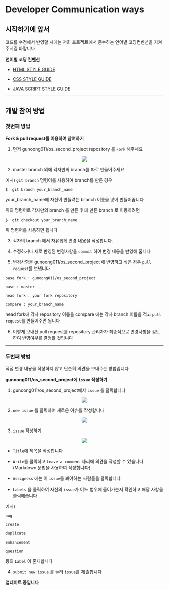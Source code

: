 # Developer Communication ways

## 시작하기에 앞서

코드를 수정해서 반영할 시에는 저희 프로젝트에서 준수하는 언어별 코딩컨벤션을 지켜주시길 바랍니다

<strong> 언어별 코딩 컨벤션</strong>

* [HTML STYLE GUIDE](https://github.com/gunoong011/os_second_project/blob/master/modify/html_rule.md)

* [CSS STYLE GUIDE](https://github.com/gunoong011/os_second_project/blob/master/modify/Kimsun.md)

* [JAVA SCRIPT STYLE GUIDE](https://github.com/gunoong011/os_second_project/blob/master/modify/Hong.md)

----


## 개발 참여 방법 

### 첫번째 방법 

<strong> Fork & pull request를 이용하여 참여하기</strong>

1. 먼저 gunoong011/os_second_project repository 를 `Fork` 해주세요 

<p align ="center">
<img src ="https://github.com/gunoong011/test_demo/blob/master/image_test/real_fork.png">
</p>

2. master branch 외에 각자만의 branch를 따로 만들어주세요 

예시) `git branch` 명령어를 사용하여 branch를 만든 경우 

	$  git branch your_branch_name

your_branch_name에 자신이 만들려는 branch 이름을 넣어 만들어줍니다

위의 명령어로 각자만의 branch 를 만든 후에 만든 branch 로 이동하려면 

	$  git checkout your_branch_name 

위 명령어를 사용하면 됩니다

3. 각자의 branch 에서 자유롭게 변경 내용을 작성합니다.

4. 수정하거나 새로 반영된 변경사항을 `commit` 하여 변경 내용을 반영해 줍니다 

5. 변경사항을 gunoong011/os_second_project 에 반영하고 싶은 경우 `pull request`를 보냅니다


```{.no-highlight}
base fork : gunoong011/os_second_project 

base : master 

head fork : your fork repository 

compare : your_branch_name
```

head fork에 각자 repository 이름을 compare 에는 각자 branch 이름을 적고 `pull request`를 만들어주면 됩니다

6. 이렇게 보내신 pull request를 repository 관리자가 최종적으로 변경사항을 검토하여 반영여부를 결정할 것입니다

---

### 두번째 방법 

직접 변경 내용을 작성하지 않고 단순히 의견을 보내주는 방법입니다

<strong>gunoong011/os_second_project에 `issue` 작성하기</strong>

1. gunoong011/os_second_project에서 `issue` 를 클릭합니다

<p align ="center">
<img src ="https://github.com/gunoong011/test_demo/blob/master/image_test/create_issue2.png">
</p>

2. `new issue` 를 클릭하여 새로운 이슈를 작성합니다

<p align ="center">
<img src ="https://github.com/gunoong011/test_demo/blob/master/image_test/new_issue2.png">
</p>

3. `issue` 작성하기 

<p align ="center">
<img src ="https://github.com/gunoong011/test_demo/blob/master/image_test/issue_write.png">
</p>

* `Title`에 제목을 작성합니다 

* `Write`를 클릭하고 `Leave a comment` 자리에 의견을 작성할 수 있습니다 (Markdown 문법을 사용하여 작성합니다)

* `Assigness` 에는 이 `issue`를 봐야하는 사람들을 클릭합니다 

* `Labels` 을 클릭하여 자신의 `issue`가 어느 범위에 들어가는지 확인하고 해당 사항을 클릭해줍니다

예시) 

`bug`

`create` 

`duplicate` 

`enhancement`

`question` 

등의 `Label` 이 존재합니다

4. `submit new issue` 를 눌러 `issue`를 제출합니다

**업데이트 중입니다**